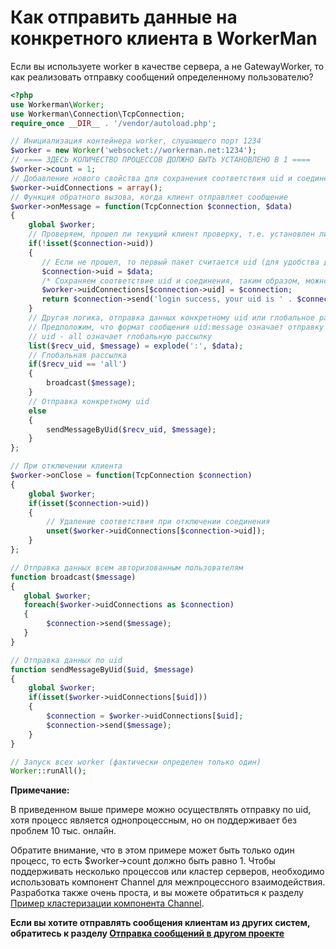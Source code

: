 # Как отправить данные на конкретного клиента в WorkerMan
Если вы используете worker в качестве сервера, а не GatewayWorker, то как реализовать отправку сообщений определенному пользователю?

```php
<?php
use Workerman\Worker;
use Workerman\Connection\TcpConnection;
require_once __DIR__ . '/vendor/autoload.php';

// Инициализация контейнера worker, слушающего порт 1234
$worker = new Worker('websocket://workerman.net:1234');
// ==== ЗДЕСЬ КОЛИЧЕСТВО ПРОЦЕССОВ ДОЛЖНО БЫТЬ УСТАНОВЛЕНО В 1 ====
$worker->count = 1;
// Добавление нового свойства для сохранения соответствия uid и соединения (uid - идентификатор пользователя или уникальный идентификатор клиента)
$worker->uidConnections = array();
// Функция обратного вызова, когда клиент отправляет сообщение
$worker->onMessage = function(TcpConnection $connection, $data)
{
    global $worker;
    // Проверяем, прошел ли текущий клиент проверку, т.е. установлен ли uid
    if(!isset($connection->uid))
    {
       // Если не прошел, то первый пакет считается uid (для удобства демонстрации, здесь не выполняется реальная проверка)
       $connection->uid = $data;
       /* Сохраняем соответствие uid и соединения, таким образом, можно легко найти соединение по uid и отправлять данные для конкретного uid */
       $worker->uidConnections[$connection->uid] = $connection;
       return $connection->send('login success, your uid is ' . $connection->uid);
    }
    // Другая логика, отправка данных конкретному uid или глобальное распространение
    // Предположим, что формат сообщения uid:message означает отправку сообщения для uid
    // uid - all означает глобальную рассылку
    list($recv_uid, $message) = explode(':', $data);
    // Глобальная рассылка
    if($recv_uid == 'all')
    {
        broadcast($message);
    }
    // Отправка конкретному uid
    else
    {
        sendMessageByUid($recv_uid, $message);
    }
};

// При отключении клиента
$worker->onClose = function(TcpConnection $connection)
{
    global $worker;
    if(isset($connection->uid))
    {
        // Удаление соответствия при отключении соединения
        unset($worker->uidConnections[$connection->uid]);
    }
};

// Отправка данных всем авторизованным пользователям
function broadcast($message)
{
   global $worker;
   foreach($worker->uidConnections as $connection)
   {
        $connection->send($message);
   }
}

// Отправка данных по uid
function sendMessageByUid($uid, $message)
{
    global $worker;
    if(isset($worker->uidConnections[$uid]))
    {
        $connection = $worker->uidConnections[$uid];
        $connection->send($message);
    }
}

// Запуск всех worker (фактически определен только один)
Worker::runAll();
```
**Примечание:**

В приведенном выше примере можно осуществлять отправку по uid, хотя процесс является однопроцессным, но он поддерживает без проблем 10 тыс. онлайн.

Обратите внимание, что в этом примере может быть только один процесс, то есть $worker->count должно быть равно 1. Чтобы поддерживать несколько процессов или кластер серверов, необходимо использовать компонент Channel для межпроцессного взаимодействия. Разработка также очень проста, и вы можете обратиться к разделу [Пример кластеризации компонента Channel](../components/channel-examples.md).

**Если вы хотите отправлять сообщения клиентам из других систем, обратитесь к разделу [Отправка сообщений в другом проекте](push-in-other-project.md)**
